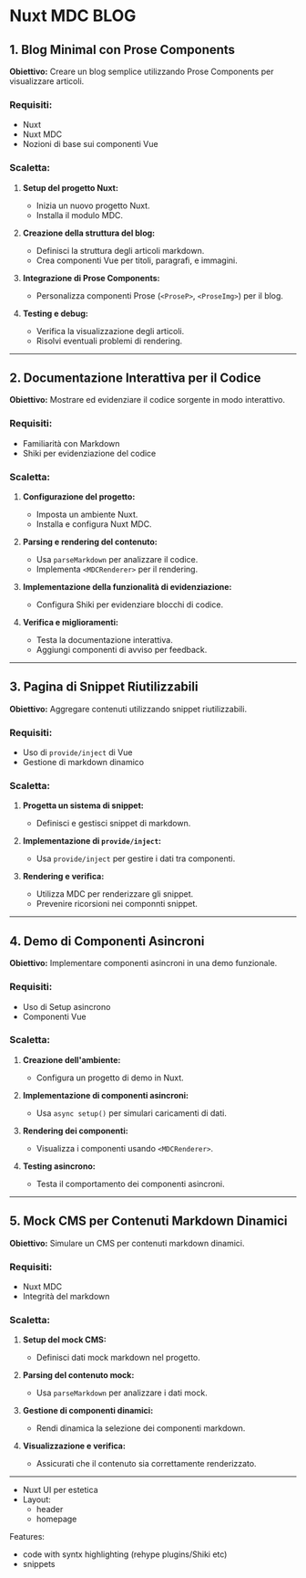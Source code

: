 # Nuxt MDC BLOG

## 1. Blog Minimal con Prose Components

**Obiettivo:** Creare un blog semplice utilizzando Prose Components per visualizzare articoli.

### Requisiti:

- Nuxt
- Nuxt MDC
- Nozioni di base sui componenti Vue

### Scaletta:

1. **Setup del progetto Nuxt:**

   - Inizia un nuovo progetto Nuxt.
   - Installa il modulo MDC.

2. **Creazione della struttura del blog:**

   - Definisci la struttura degli articoli markdown.
   - Crea componenti Vue per titoli, paragrafi, e immagini.

3. **Integrazione di Prose Components:**

   - Personalizza componenti Prose (`<ProseP>`, `<ProseImg>`) per il blog.

4. **Testing e debug:**
   - Verifica la visualizzazione degli articoli.
   - Risolvi eventuali problemi di rendering.

---

## 2. Documentazione Interattiva per il Codice

**Obiettivo:** Mostrare ed evidenziare il codice sorgente in modo interattivo.

### Requisiti:

- Familiarità con Markdown
- Shiki per evidenziazione del codice

### Scaletta:

1. **Configurazione del progetto:**

   - Imposta un ambiente Nuxt.
   - Installa e configura Nuxt MDC.

2. **Parsing e rendering del contenuto:**

   - Usa `parseMarkdown` per analizzare il codice.
   - Implementa `<MDCRenderer>` per il rendering.

3. **Implementazione della funzionalità di evidenziazione:**

   - Configura Shiki per evidenziare blocchi di codice.

4. **Verifica e miglioramenti:**
   - Testa la documentazione interattiva.
   - Aggiungi componenti di avviso per feedback.

---

## 3. Pagina di Snippet Riutilizzabili

**Obiettivo:** Aggregare contenuti utilizzando snippet riutilizzabili.

### Requisiti:

- Uso di `provide/inject` di Vue
- Gestione di markdown dinamico

### Scaletta:

1. **Progetta un sistema di snippet:**

   - Definisci e gestisci snippet di markdown.

2. **Implementazione di `provide/inject`:**

   - Usa `provide/inject` per gestire i dati tra componenti.

3. **Rendering e verifica:**
   - Utilizza MDC per renderizzare gli snippet.
   - Prevenire ricorsioni nei componnti snippet.

---

## 4. Demo di Componenti Asincroni

**Obiettivo:** Implementare componenti asincroni in una demo funzionale.

### Requisiti:

- Uso di Setup asincrono
- Componenti Vue

### Scaletta:

1. **Creazione dell'ambiente:**

   - Configura un progetto di demo in Nuxt.

2. **Implementazione di componenti asincroni:**

   - Usa `async setup()` per simulari caricamenti di dati.

3. **Rendering dei componenti:**

   - Visualizza i componenti usando `<MDCRenderer>`.

4. **Testing asincrono:**

   - Testa il comportamento dei componenti asincroni.

---

## 5. Mock CMS per Contenuti Markdown Dinamici

**Obiettivo:** Simulare un CMS per contenuti markdown dinamici.

### Requisiti:

- Nuxt MDC
- Integrità del markdown

### Scaletta:

1. **Setup del mock CMS:**

   - Definisci dati mock markdown nel progetto.

2. **Parsing del contenuto mock:**

   - Usa `parseMarkdown` per analizzare i dati mock.

3. **Gestione di componenti dinamici:**

   - Rendi dinamica la selezione dei componenti markdown.

4. **Visualizzazione e verifica:**
   - Assicurati che il contenuto sia correttamente renderizzato.

---

- Nuxt UI per estetica
- Layout:
  - header
  - homepage

Features:

- code with syntx highlighting (rehype plugins/Shiki etc)
- snippets
